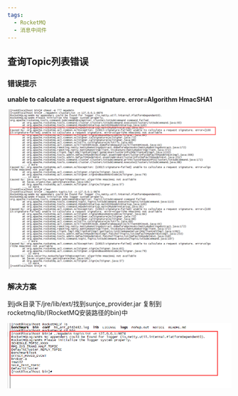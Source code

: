 ```yaml
---
tags:
  - RocketMQ
  - 消息中间件
---
```


##  查询Topic列表错误

### 错误提示

**unable to calculate a request signature. error=Algorithm HmacSHA1**

![](https://raw.githubusercontent.com/CNRF/noteImage/main/image/202302050115915.png)

### 解决方案

到jdk目录下/jre/lib/ext/找到sunjce_provider.jar 复制到rocketmq/lib/(RocketMQ安装路径的bin)中

![](https://raw.githubusercontent.com/CNRF/noteImage/main/image/202302050115035.png)